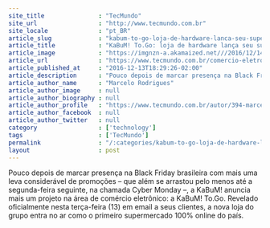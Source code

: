 ```yaml
---
site_title               : "TecMundo"
site_url                 : "http://www.tecmundo.com.br"
site_locale              : "pt_BR"
article_slug             : "kabum-to-go-loja-de-hardware-lanca-seu-supermercado-100-online-no-brasil"
article_title            : "KaBuM! To.Go: loja de hardware lança seu supermercado 100% online no Brasil"
article_image            : "https://imgnzn-a.akamaized.net///2016/12/14/14144601136189-t1200x480.jpg"
article_url              : "https://www.tecmundo.com.br/comercio-eletronico/112694-kabum-to-go-loja-hardware-lanca-supermercado-100-online-brasil.htm"
article_published_at     : "2016-12-13T18:29:26-02:00"
article_description      : "Pouco depois de marcar presença na Black Friday brasileira com mais uma leva considerável de promoções – que além se arrastou pelo menos até a segunda-feira seguinte, na chamada Cyber Monday –, a KaBuM! anuncia mais um projeto na área de comércio eletrônico: a KaBuM! To.Go. Revelado oficialmente nesta terça-feira (13) em email a seus clientes, a nova loja do grupo entra no ar como o primeiro supermercado 100% online do país."
article_author_name      : "Marcelo Rodrigues"
article_author_image     : null
article_author_biography : null
article_author_profile   : "https://www.tecmundo.com.br/autor/394-marcelo-rodrigues/"
article_author_facebook  : null
article_author_twitter   : null
category                 : ['technology']
tags                     : ['TecMundo']
permalink                : "/:categories/kabum-to-go-loja-de-hardware-lanca-seu-supermercado-100-online-no-brasil/"
layout                   : post
---
```


Pouco depois de marcar presença na Black Friday brasileira com mais uma leva considerável de promoções – que além se arrastou pelo menos até a segunda-feira seguinte, na chamada Cyber Monday –, a KaBuM! anuncia mais um projeto na área de comércio eletrônico: a KaBuM! To.Go. Revelado oficialmente nesta terça-feira (13) em email a seus clientes, a nova loja do grupo entra no ar como o primeiro supermercado 100% online do país.
